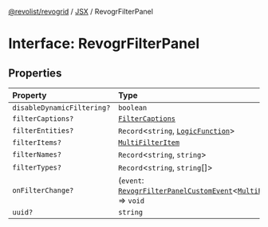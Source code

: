[@revolist/revogrid](README.md) / [JSX](Namespace.JSX.md) / RevogrFilterPanel

# Interface: RevogrFilterPanel

## Properties

| Property | Type |
| :------ | :------ |
| `disableDynamicFiltering?` | `boolean` |
| `filterCaptions?` | [`FilterCaptions`](Type.FilterCaptions.md) |
| `filterEntities?` | `Record`\<`string`, [`LogicFunction`](Type.LogicFunction.md)\> |
| `filterItems?` | [`MultiFilterItem`](Type.MultiFilterItem.md) |
| `filterNames?` | `Record`\<`string`, `string`\> |
| `filterTypes?` | `Record`\<`string`, `string`[]\> |
| `onFilterChange?` | (`event`: [`RevogrFilterPanelCustomEvent`](Interface.RevogrFilterPanelCustomEvent.md)\<[`MultiFilterItem`](Type.MultiFilterItem.md)\>) => `void` |
| `uuid?` | `string` |
